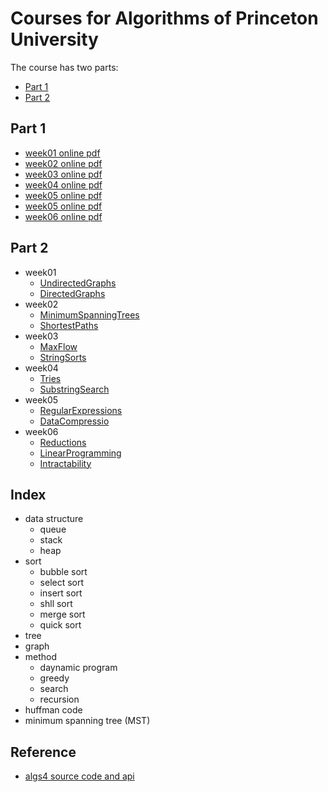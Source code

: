 # Courses for Algorithms of Princeton University

The course has two parts:
- [Part 1](https://www.coursera.org/learn/algorithms-part1/home)
- [Part 2](https://www.coursera.org/learn/algorithms-part2/home)

## Part 1
- [week01 online pdf](/lecture/week01-UnionFind.pdf)
- [week02 online pdf](/lecture/week02-StackAndQueues.pdf)
- [week03 online pdf](/lecture/week03-Mergesort.pdf)
- [week04 online pdf](/lecture/week04-PriorityQueues.pdf)
- [week05 online pdf](/lecture/week05-BalancedSearchTrees.pdf)
- [week05 online pdf](/lecture/week05-GeometricSearch.pdf)
- [week06 online pdf](/lecture/week06-HashTables.pdf)

## Part 2
- week01
    - [UndirectedGraphs](/lecture/UndirectedGraphs.pdf)
    - [DirectedGraphs](/lecture/DirectedGraphs.pdf)
- week02
    - [MinimumSpanningTrees](/lecture/MinimumSpanningTrees.pdf)
    - [ShortestPaths](/lecture/ShortestPaths.pdf)
- week03
    - [MaxFlow](/lecture/MaxFlow.pdf)
    - [StringSorts](/lecture/StringSorts.pdf)
- week04
    - [Tries](/lecture/Tries.pdf)
    - [SubstringSearch](/lecture/SubstringSearch.pdf)
- week05
    - [RegularExpressions](/lecture/RegularExpressions.pdf)
    - [DataCompressio](/lecture/DataCompressio.pdf)
- week06
    - [Reductions](/lecture/Reductions.pdf)
    - [LinearProgramming](/lecture/LinearProgramming.pdf)
    - [Intractability](/lecture/Intractability.pdf)
    
## Index
- data structure
    - queue
    - stack
    - heap
- sort
    - bubble sort
    - select sort
    - insert sort
    - shll sort
    - merge sort
    - quick sort
- tree
- graph
- method
    - daynamic program
    - greedy
    - search
    - recursion
- huffman code
- minimum spanning tree (MST)

## Reference
- [algs4 source code and api](http://algs4.cs.princeton.edu/code/index.php)
